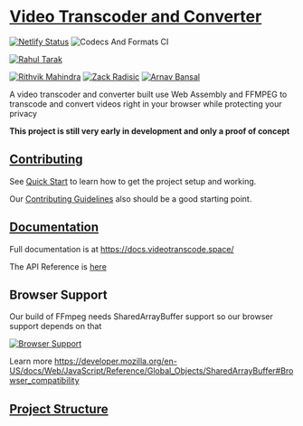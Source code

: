 # [Video Transcoder and Converter](https://videotranscode.space/)

[![Netlify Status](https://api.netlify.com/api/v1/badges/ae9bdf66-0d0e-41fd-9ad6-4141e7f86fbf/deploy-status)](https://app.netlify.com/sites/wasm-video-transcoder/deploys)
![Codecs And Formats CI](https://github.com/Mozilla-Open-Lab-Etwas/Video-Transcoder/workflows/Codecs%20And%20Formats%20CI/badge.svg)

[![Rahul Tarak](https://img.shields.io/badge/Author-Rahul%20Tarak-green)](https://cryogenicplanet.tech/)

[![Rithvik Mahindra](https://img.shields.io/badge/Contributor-Rithvik%20Mahindra-green)](https://www.linkedin.com/in/rithvik-mahindra/)
[![Zack Radisic](https://img.shields.io/badge/Contributor-Zack%20Radisic-green)](https://github.com/zackradisic)
[![Arnav Bansal](https://img.shields.io/badge/Contributor-Arnav%20Bansal-green)](https://github.com/lunaroyster)

A video transcoder and converter built use Web Assembly and FFMPEG to transcode and convert videos right in your browser while protecting your privacy

**This project is still very early in development and only a proof of concept**

## [Contributing](https://docs.videotranscode.space/pages/get%20started/contributingguidelines)

See [Quick Start](https://docs.videotranscode.space/pages/get%20started/quickstart) to learn how to get the project setup and working.

Our [Contributing Guidelines](https://docs.videotranscode.space/pages/get%20started/contributingguidelines) also should be a good starting point.

## [Documentation](https://docs.videotranscode.space/)

Full documentation is at https://docs.videotranscode.space/

The API Reference is [here](https://docs.videotranscode.space/globals.html)

## Browser Support

Our build of FFmpeg needs SharedArrayBuffer support so our browser support depends on that

[![Browser Support](https://i.imgur.com/m7rRbJM.png)](https://developer.mozilla.org/en-US/docs/Web/JavaScript/Reference/Global_Objects/SharedArrayBuffer#Browser_compatibility)

Learn more https://developer.mozilla.org/en-US/docs/Web/JavaScript/Reference/Global_Objects/SharedArrayBuffer#Browser_compatibility

## [Project Structure](https://docs.videotranscode.space/pages/get%20started/projectstructure)
